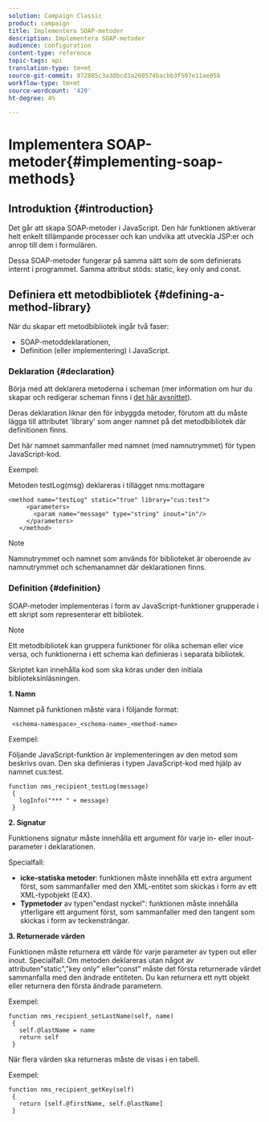 ```yaml
---
solution: Campaign Classic
product: campaign
title: Implementera SOAP-metoder
description: Implementera SOAP-metoder
audience: configuration
content-type: reference
topic-tags: api
translation-type: tm+mt
source-git-commit: 972885c3a38bcd3a260574bacbb3f507e11ae05b
workflow-type: tm+mt
source-wordcount: '420'
ht-degree: 4%

---
```



# Implementera SOAP-metoder{#implementing-soap-methods}

## Introduktion {#introduction}

Det går att skapa SOAP-metoder i JavaScript. Den här funktionen aktiverar helt enkelt tillämpande processer och kan undvika att utveckla JSP:er och anrop till dem i formulären.

Dessa SOAP-metoder fungerar på samma sätt som de som definierats internt i programmet. Samma attribut stöds: static, key only and const.

## Definiera ett metodbibliotek {#defining-a-method-library}

När du skapar ett metodbibliotek ingår två faser:

* SOAP-metoddeklarationen,
* Definition (eller implementering) i JavaScript.

### Deklaration {#declaration}

Börja med att deklarera metoderna i scheman (mer information om hur du skapar och redigerar scheman finns i [det här avsnittet](../../configuration/using/about-schema-edition.md)).

Deras deklaration liknar den för inbyggda metoder, förutom att du måste lägga till attributet &#39;library&#39; som anger namnet på det metodbibliotek där definitionen finns.

Det här namnet sammanfaller med namnet (med namnutrymmet) för typen JavaScript-kod.

Exempel:

Metoden testLog(msg) deklareras i tillägget nms:mottagare

```
<method name="testLog" static="true" library="cus:test">
     <parameters>
       <param name="message" type="string" inout="in"/>
     </parameters>
   </method>
```

>[!NOTE]
>
>Namnutrymmet och namnet som används för biblioteket är oberoende av namnutrymmet och schemanamnet där deklarationen finns.

### Definition {#definition}

SOAP-metoder implementeras i form av JavaScript-funktioner grupperade i ett skript som representerar ett bibliotek.

>[!NOTE]
>
>Ett metodbibliotek kan gruppera funktioner för olika scheman eller vice versa, och funktionerna i ett schema kan definieras i separata bibliotek.

Skriptet kan innehålla kod som ska köras under den initiala biblioteksinläsningen.

**1. Namn**

Namnet på funktionen måste vara i följande format:

```
 <schema-namespace>_<schema-name>_<method-name>
```

Exempel:

Följande JavaScript-funktion är implementeringen av den metod som beskrivs ovan. Den ska definieras i typen JavaScript-kod med hjälp av namnet cus:test.

```
function nms_recipient_testLog(message)
 {
   logInfo("*** " + message)
 }
```

**2. Signatur**

Funktionens signatur måste innehålla ett argument för varje in- eller inout-parameter i deklarationen.

Specialfall:

* **icke-statiska metoder**: funktionen måste innehålla ett extra argument först, som sammanfaller med den XML-entitet som skickas i form av ett XML-typobjekt (E4X).
* **Typmetoder** av typen&quot;endast nyckel&quot;: funktionen måste innehålla ytterligare ett argument först, som sammanfaller med den tangent som skickas i form av teckensträngar.

**3. Returnerade värden**

Funktionen måste returnera ett värde för varje parameter av typen out eller inout. Specialfall: Om metoden deklareras utan något av attributen&quot;static&quot;,&quot;key only&quot; eller&quot;const&quot; måste det första returnerade värdet sammanfalla med den ändrade entiteten. Du kan returnera ett nytt objekt eller returnera den första ändrade parametern.

Exempel:

```
function nms_recipient_setLastName(self, name)
 {
   self.@lastName = name
   return self
 }
```

När flera värden ska returneras måste de visas i en tabell.

Exempel:

```
function nms_recipient_getKey(self)
 {
   return [self.@firstName, self.@lastName]
 }
```


